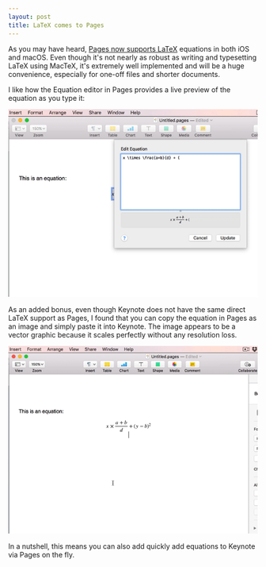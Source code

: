 ```yaml
---
layout: post
title: LaTeX comes to Pages
---
```


As you may have heard, [Pages now supports LaTeX][1] equations in both iOS and macOS. Even though it's not nearly as robust as writing and typesetting LaTeX using MacTeX, it's extremely well implemented and will be a huge convenience, especially for one-off files and shorter documents. 

I like how the Equation editor in Pages provides a live preview of the equation as you type it:

![](/img/pages-keynote-latex-1.gif "An Equation in Pages")

As an added bonus, even though Keynote does not have the same direct LaTeX support as Pages, I found that you can copy the equation in Pages as an image and simply paste it into Keynote. The image appears to be a vector graphic because it scales perfectly without any resolution loss. 

![](/img/pages-keynote-latex-2.gif "Pasting an Equation in Keynote")

In a nutshell, this means you can also add quickly add equations to Keynote via Pages on the fly.

[1]: https://www.macstories.net/news/apple-releases-iwork-31-with-touch-id-support-greater-customization-options-and-more/